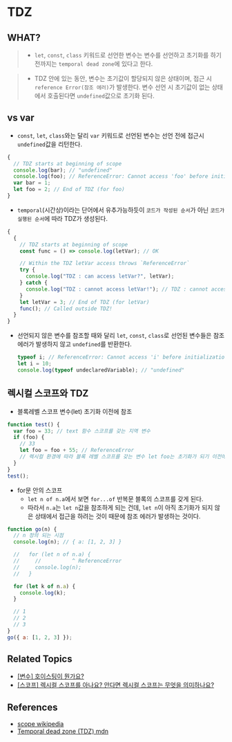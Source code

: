 # TDZ

## WHAT?

> - `let`, `const`, `class` 키워드로 선언한 변수는 변수를 선언하고 초기화를 하기 전까지는 `temporal dead zone`에 있다고 한다.

> - TDZ 안에 있는 동안, 변수는 초기값이 할당되지 않은 상태이며, 접근 시 `reference Error(참조 에러)`가 발생한다. 변수 선언 시 초기값이 없는 상태에서 호출된다면 `undefined`값으로 초기화 된다.

## vs var

- `const`, `let`, `class`와는 달리 `var` 키워드로 선언된 변수는 선언 전에 접근시 `undefined`값을 리턴한다.

```js
{
  // TDZ starts at beginning of scope
  console.log(bar); // "undefined"
  console.log(foo); // ReferenceError: Cannot access 'foo' before initialization
  var bar = 1;
  let foo = 2; // End of TDZ (for foo)
}
```

- `temporal`(시간상)이라는 단어에서 유추가능하듯이 `코드가 작성된 순서`가 아닌 `코드가 실행된 순서`에 따라 TDZ가 생성된다.

```js
{
  {
    // TDZ starts at beginning of scope
    const func = () => console.log(letVar); // OK

    // Within the TDZ letVar access throws `ReferenceError`
    try {
      console.log("TDZ : can access letVar?", letVar);
    } catch {
      console.log("TDZ : cannot access letVar!"); // TDZ : cannot access letVar!
    }
    let letVar = 3; // End of TDZ (for letVar)
    func(); // Called outside TDZ!
  }
}
```

- 선언되지 않은 변수를 참조할 때와 달리 `let`, `const`, `class`로 선언된 변수들은 참조 에러가 발생하지 않고 `undefined`를 반환한다.

  ```js
  typeof i; // ReferenceError: Cannot access 'i' before initialization
  let i = 10;
  console.log(typeof undeclaredVariable); // "undefined"
  ```

## 렉시컬 스코프와 TDZ

- 블록레벨 스코프 변수(let) 초기화 이전에 참조

```js
function test() {
  var foo = 33; // text 함수 스코프를 갖는 지역 변수
  if (foo) {
    // 33
    let foo = foo + 55; // ReferenceError
    // 렉시컬 환경에 따라 블록 레벨 스코프를 갖는 변수 let foo는 초기화가 되기 이전에 참조를 한 것이되기 떄문에 TDZ에서 참조한 것!
  }
}
test();
```

- for문 안의 스코프
  - `let n of n.a`에서 보면 `for...of` 반복문 블록의 스코프를 갖게 된다.
  - 따라서 `n.a`는 `let n`값을 참조하게 되는 건데, `let n`이 아직 초기화가 되지 않은 상태에서 접근을 하려는 것이 때문에 참조 에러가 발생하는 것이다.

```js
function go(n) {
  // n 정의 되는 시점
  console.log(n); // { a: [1, 2, 3] }

  //   for (let n of n.a) {
  //     //          ^ ReferenceError
  //     console.log(n);
  //   }

  for (let k of n.a) {
    console.log(k);
  }

  // 1
  // 2
  // 3
}
go({ a: [1, 2, 3] });
```

## Related Topics

- [[변수] 호이스팅이 뭔가요?](https://github.com/Pyotato/tech_interview/blob/JS/variable/hoisting.md)
- [[스코프] 렉시컬 스코프를 아나요? 안다면 렉시컬 스코프는 무엇을 의미하나요?](https://github.com/Pyotato/tech_interview/blob/JS/scope/types.md#%EB%A0%89%EC%8B%9C%EC%BB%AC-%EC%8A%A4%EC%BD%94%ED%94%84lexical-scope-cf-dynamic-scope)

## References

- [scope wikipedia](<https://en.wikipedia.org/wiki/Scope_(computer_science)>)
- [Temporal dead zone (TDZ) mdn](https://developer.mozilla.org/en-US/docs/Web/JavaScript/Reference/Statements/let#temporal_dead_zone_tdz)
